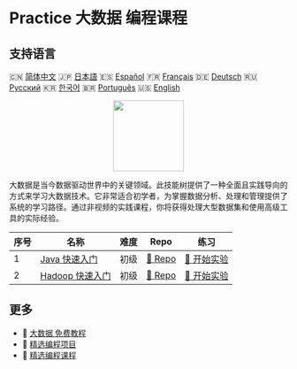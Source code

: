 # Practice 大数据 编程课程

## 支持语言

🇨🇳 [简体中文](README_zh.md) 🇯🇵 [日本語](README_ja.md) 🇪🇸 [Español](README_es.md) 🇫🇷 [Français](README_fr.md) 🇩🇪 [Deutsch](README_de.md) 🇷🇺 [Русский](README_ru.md) 🇰🇷 [한국어](README_ko.md) 🇧🇷 [Português](README_pt.md) 🇺🇸 [English](README.md) 

<div align="center">
<img width="128px" src="https://file.labex.io/path/4y59cs2oEeJr.png">
</div>

大数据是当今数据驱动世界中的关键领域。此技能树提供了一种全面且实践导向的方式来学习大数据技术。它非常适合初学者，为掌握数据分析、处理和管理提供了系统的学习路径。通过非视频的实践课程，你将获得处理大型数据集和使用高级工具的实际经验。

|   序号 | 名称                                                                   | 难度   | Repo                                                             | 练习                                                               |
|--------|------------------------------------------------------------------------|--------|------------------------------------------------------------------|--------------------------------------------------------------------|
|      1 | [Java 快速入门](https://labex.io/zh/courses/quick-start-with-java)     | 初级   | [🔗 Repo](https://github.com/labex-labs/quick-start-with-java)   | [🚀 开始实验](https://labex.io/zh/courses/quick-start-with-java)   |
|      2 | [Hadoop 快速入门](https://labex.io/zh/courses/quick-start-with-hadoop) | 初级   | [🔗 Repo](https://github.com/labex-labs/quick-start-with-hadoop) | [🚀 开始实验](https://labex.io/zh/courses/quick-start-with-hadoop) |

## 更多

- 🔗 [大数据 免费教程](https://github.com/labex-labs/bigdata-free-tutorials)
- 🔗 [精选编程项目](https://github.com/labex-labs/awesome-programming-projects)
- 🔗 [精选编程课程](https://github.com/labex-labs/awesome-programming-courses)

